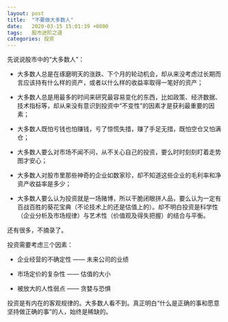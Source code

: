 ```yaml
---
layout: post
title:  "不要做大多数人"
date:   2020-03-15 15:01:39 +0800
tags:   股市进阶之道
categories: 投资
---
```

先说说股市中的“大多数人”：

+ 大多数人总是在琢磨明天的涨跌、下个月的轮动机会，却从来没考虑过长期而言应该持有什么样的资产，或者以什么样的收益率取得一笔好的资产；

+ 大多数人总是用最多的时间来研究最容易变化的东西，比如政策、经济数据、技术指标等，却从来没有意识到投资中“不变性”的因素才是获利最重要的因素；

+ 大多数人既怕亏钱也怕赚钱，亏了惊慌失措，赚了手足无措，既怕空仓又怕满仓；

+ 大多数人要么对市场不闻不问，从不关心自己的投资，要么时时刻刻盯着走势图才安心；

+ 大多数人对股市里那些神奇的企业如数家珍，却不知道这些企业的毛利率和净资产收益率是多少；

+ 大多数人要么认为投资就是一场赌博，所以干脆闭眼拼人品，要么认为一定有百战百胜的葵花宝典（不论技术上的还是估值上的）。却不明白投资是科学性（企业分析及市场规律）与艺术性（价值观及得失把握）的结合与平衡。

还有很多，不摘录了。

投资需要考虑三个因素：

+ 企业经营的不确定性 —— 未来公司的业绩

+ 市场定价的复杂性 —— 估值的大小

+ 被放大的人性弱点 —— 贪婪与恐惧

投资是有内在的客观规律的。大多数人看不到。真正明白“什么是正确的事和愿意坚持做正确的事”的人，始终是稀缺的。






